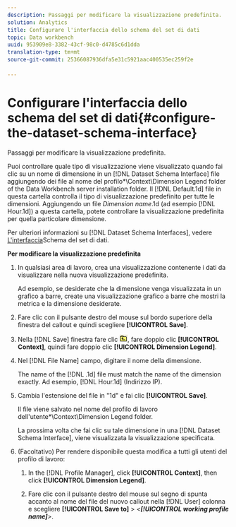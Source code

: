 ```yaml
---
description: Passaggi per modificare la visualizzazione predefinita.
solution: Analytics
title: Configurare l'interfaccia dello schema del set di dati
topic: Data workbench
uuid: 953909e8-3382-43cf-98c0-d4785c6d1dda
translation-type: tm+mt
source-git-commit: 25366087936dfa5e31c5921aac400535ec259f2e

---
```



# Configurare l&#39;interfaccia dello schema del set di dati{#configure-the-dataset-schema-interface}

Passaggi per modificare la visualizzazione predefinita.

Puoi controllare quale tipo di visualizzazione viene visualizzato quando fai clic su un nome di dimensione in un [!DNL Dataset Schema Interface] file aggiungendo dei file al nome del profilo\*\Context\Dimension Legend folder of the Data Workbench server installation folder. Il [!DNL Default.1d] file in questa cartella controlla il tipo di visualizzazione predefinito per tutte le dimensioni. Aggiungendo un file *Dimension name*.1d (ad esempio [!DNL Hour.1d]) a questa cartella, potete controllare la visualizzazione predefinita per quella particolare dimensione.

Per ulteriori informazioni su [!DNL Dataset Schema Interfaces], vedere [L&#39;interfaccia](../../../home/c-get-started/c-admin-intrf/c-dtst-sch-intrf.md#concept-e147b3a5b542453ca2b121e1c85bb175)Schema del set di dati.

**Per modificare la visualizzazione predefinita**

1. In qualsiasi area di lavoro, crea una visualizzazione contenente i dati da visualizzare nella nuova visualizzazione predefinita.

   Ad esempio, se desiderate che la dimensione venga visualizzata in un grafico a barre, create una visualizzazione grafico a barre che mostri la metrica e la dimensione desiderate.

1. Fare clic con il pulsante destro del mouse sul bordo superiore della finestra del callout e quindi scegliere **[!UICONTROL Save]**.
1. Nella [!DNL Save] finestra fare clic ![](assets/btn_folder_up.png), fare doppio clic **[!UICONTROL Context]**, quindi fare doppio clic **[!UICONTROL Dimension Legend]**.
1. Nel [!DNL File Name] campo, digitare il nome della dimensione.

   The name of the [!DNL .1d] file must match the name of the dimension exactly. Ad esempio, [!DNL Hour.1d] (Indirizzo IP).

1. Cambia l&#39;estensione del file in &quot;1d&quot; e fai clic **[!UICONTROL Save]**.

   Il file viene salvato nel nome del profilo di lavoro dell&#39;utente\*\Context\Dimension Legend folder.

   La prossima volta che fai clic su tale dimensione in una [!DNL Dataset Schema Interface], viene visualizzata la visualizzazione specificata.

1. (Facoltativo) Per rendere disponibile questa modifica a tutti gli utenti del profilo di lavoro:

   1. In the [!DNL Profile Manager], click **[!UICONTROL Context]**, then click **[!UICONTROL Dimension Legend]**.

   1. Fare clic con il pulsante destro del mouse sul segno di spunta accanto al nome del file del nuovo callout nella [!DNL User] colonna e scegliere **[!UICONTROL Save to]** > *&lt;**[!UICONTROL working profile name]**>*.

